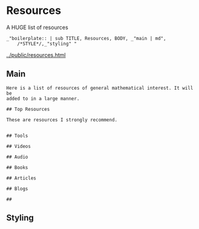 # Resources


A HUGE list of resources

    _"boilerplate:: | sub TITLE, Resources, BODY, _"main | md",
        /*STYLE*/,_"styling" " 

[../public/resources.html](# "save:")


## Main

    Here is a list of resources of general mathematical interest. It will be
    added to in a large manner. 

    ## Top Resources

    These are resources I strongly recommend. 


    ## Tools

    ## Videos

    ## Audio

    ## Books

    ## Articles

    ## Blogs

    ## 

## Styling
